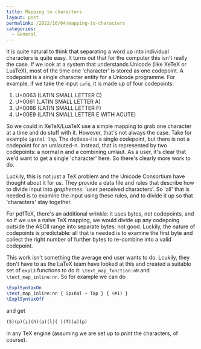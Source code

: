 ```yaml
---
title: Mapping to characters
layout: post
permalink: /2022/10/04/mapping-to-characters
categories:
  - General
---
```


It is quite natural to think that separating a word up into individual
characters is quite easy. It turns out that for the computer this isn't really
the case. If we look at a system that understands Unicode (like XeTeX or
LuaTeX), most of the time one 'character' is stored as one codepoint. A
codepoint is a single character entity for a Unicode programme. For example, if
we take the input `café`, it is made up of four codepoints:

1. U+0063 (LATIN SMALL LETTER C)
2. U+0061 (LATIN SMALL LETTER A)
3. U+0066 (LATIN SMALL LETTER F)
4. U+00E9 (LATIN SMALL LETTER E WITH ACUTE)

So we could in XeTeX/LuaTeX use a simple mapping to grab one character at a time
and do stuff with it. However, that's not always the case. Take for example
`Spın̈al Tap`. The dotless-i is a single codepoint, but there is not a codepoint
for an umlauted-n. Instead, that is represented by two codepoints: a normal n
and a combining umlaut. As a user, it's clear that we'd want to get a single
'character' here. So there's clearly more work to do.

Luckily, this is not just a TeX problem and the Unicode Consortium have thought
about it for us. They provide a data file and rules that describe how to divide
input into _graphemes_: 'user perceived characters'.  So 'all' that is needed is
to examine the input using these rules, and to divide it up so that 'characters'
stay together.

For pdfTeX, there's an additional wrinkle: it uses bytes, not codepoints, and so
if we use a naïve TeX mapping, we would divide up any codepoing outside the
ASCII range into separate bytes: not good. Luckily, the nature of codepoints is
predictable: all that is needed is to examine the first byte and collect the
right number of further bytes to re-combine into a valid codepoint.

This work isn't something the average end user wants to do. Lcukily, they don't
have to as the LaTeX team have looked at this and created a suitable set of
`expl3` functions to do it: `\text_map_function:nN` and `\text_map_inline:nn`.
So for example we can do
```latex
\ExplSyntaxOn
\text_map_inline:nn { Spın̈al ~ Tap } { (#1) }
\ExplSyntaxOff
```
and get
```latex
(S)(p)(ı)(n̈)(a)(l)( )(T)(a)(p)
```
in any TeX engine (assuming we are set up to _print_ the characters, of course).
